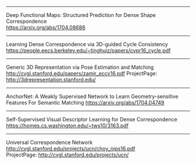 - - -
Deep Functional Maps: Structured Prediction for Dense Shape Correspondence   
https://arxiv.org/abs/1704.08686

- - -
Learning Dense Correspondence via 3D-guided Cycle Consistency
https://people.eecs.berkeley.edu/~tinghuiz/papers/cvpr16_cycle.pdf

- - -
Generic 3D Representation via Pose Estimation and Matching
http://cvgl.stanford.edu/papers/zamir_eccv16.pdf
ProjectPage: http://3drepresentation.stanford.edu/

- - -
AnchorNet: A Weakly Supervised Network to Learn Geometry-sensitive Features For Semantic Matching
https://arxiv.org/abs/1704.04749

- - -
Self-Supervised Visual Descriptor Learning for Dense Correspondence
https://homes.cs.washington.edu/~tws10/3163.pdf

- - -
Universal Correspondence Network
http://cvgl.stanford.edu/projects/ucn/choy_nips16.pdf  
ProjectPage: http://cvgl.stanford.edu/projects/ucn/
